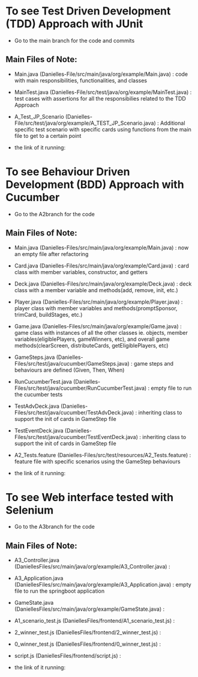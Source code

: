 # To see Test Driven Development (TDD) Approach with JUnit
- Go to the main branch for the code and commits
## Main Files of Note:
  - Main.java (Danielles-File/src/main/java/org/example/Main.java)
    : code with main responsibilities, functionalities, and classes
  - MainTest.java (Danielles-File/src/test/java/org/example/MainTest.java)
    : test cases with assertions for all the responsibilies related to the TDD Approach
  - A_Test_JP_Scenario (Danielles-File/src/test/java/org/example/A_TEST_JP_Scenario.java)
    : Additional specific test scenario with specific cards using functions from the main file to get to a certain point
    
- the link of it running:
# To see Behaviour Driven Development (BDD) Approach with Cucumber
- Go to the A2branch for the code
## Main Files of Note:
- Main.java (Danielles-Files/src/main/java/org/example/Main.java)
  : now an empty file after refactoring
- Card.java (Danielles-Files/src/main/java/org/example/Card.java)
  : card class with member variables, constructor, and getters
- Deck.java (Danielles-Files/src/main/java/org/example/Deck.java)
  : deck class with a member variable and methods(add, remove, init, etc.)
- Player.java (Danielles-Files/src/main/java/org/example/Player.java)
  : player class with member variables and methods(promptSponsor, trimCard, buildStages, etc.)
- Game.java (Danielles-Files/src/main/java/org/example/Game.java)
  : game class with instances of all the other classes ie. objects, member variables(eligiblePlayers, gameWinners, etc), and overall game methods(clearScreen, distributeCards, getEligiblePlayers, etc)
- GameSteps.java (Danielles-Files/src/test/java/cucumber/GameSteps.java)
  : game steps and behaviours are defined (Given, Then, When)
- RunCucumberTest.java (Danielles-Files/src/test/java/cucumber/RunCucumberTest.java)
  : empty file to run the cucumber tests
- TestAdvDeck.java (Danielles-Files/src/test/java/cucumber/TestAdvDeck.java)
  : inheriting class to support the init of cards in GameStep file
- TestEventDeck.java (Danielles-Files/src/test/java/cucumber/TestEventDeck.java)
  : inheriting class to support the init of cards in GameStep file
- A2_Tests.feature (Danielles-Files/src/test/resources/A2_Tests.feature)
  : feature file with specific scenarios using the GameStep behaviours
 
- the link of it running: 
# To see Web interface tested with Selenium
- Go to the A3branch for the code
## Main Files of Note:
- A3_Controller.java (DaniellesFiles/src/main/java/org/example/A3_Controller.java)
  : 
- A3_Application.java (DaniellesFiles/src/main/java/org/example/A3_Application.java)
  : empty file to run the springboot application
- GameState.java (DaniellesFiles/src/main/java/org/example/GameState.java)
  :
- A1_scenario_test.js (DaniellesFiles/frontend/A1_scenario_test.js)
  :
- 2_winner_test.js (DaniellesFiles/frontend/2_winner_test.js)
  : 
- 0_winner_test.js (DaniellesFiles/frontend/0_winner_test.js)
  :
- script.js (DaniellesFiles/frontend/script.js)
  :
  

- the link of it running: 
